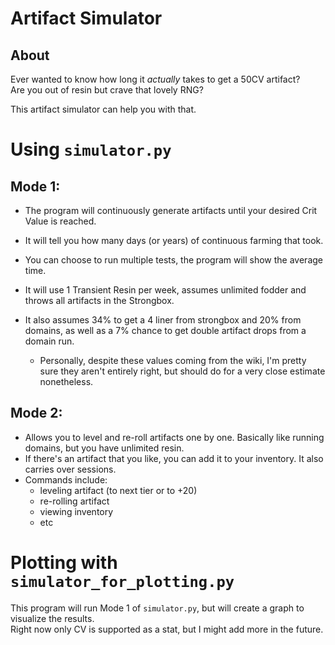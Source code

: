 # Artifact Simulator
## About
Ever wanted to know how long it *actually* takes to get a 50CV artifact? \
Are you out of resin but crave that lovely RNG?

This artifact simulator can help you with that.
# Using `simulator.py`
## Mode 1: 
- The program will continuously generate artifacts until your desired Crit Value is reached.
- It will tell you how many days (or years) of continuous farming that took.
- You can choose to run multiple tests, the program will show the average time.


- It will use 1 Transient Resin per week, assumes unlimited fodder and throws all artifacts in the Strongbox.
- It also assumes 34% to get a 4 liner from strongbox and 20% from domains, as well as a 7% chance to get double artifact drops from a domain run. 
  - Personally, despite these values coming from the wiki, I'm pretty sure they aren't entirely right, but should do for a very close estimate nonetheless.

## Mode 2:
- Allows you to level and re-roll artifacts one by one. Basically like running domains, but you have unlimited resin.
- If there's an artifact that you like, you can add it to your inventory. It also carries over sessions.
- Commands include:
  - leveling artifact (to next tier or to +20)
  - re-rolling artifact
  - viewing inventory
  - etc

# Plotting with `simulator_for_plotting.py`
This program will run Mode 1 of `simulator.py`, but will create a graph to visualize the results. \
Right now only CV is supported as a stat, but I might add more in the future.
